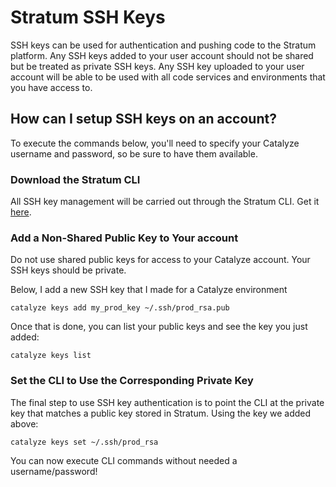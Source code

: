 # Stratum SSH Keys

SSH keys can be used for authentication and pushing code to the Stratum platform. Any SSH keys added to your user account should not be shared but be treated as private SSH keys. Any SSH key uploaded to your user account will be able to be used with all code services and environments that you have access to.

## How can I setup SSH keys on an account?

To execute the commands below, you'll need to specify your Catalyze username and password, so be sure to have them available.

### Download the Stratum CLI

All SSH key management will be carried out through the Stratum CLI.
Get it [here](https://github.com/catalyzeio/cli).

### Add a Non-Shared Public Key to Your account

Do not use shared public keys for access to your Catalyze account. Your SSH keys should be private.

Below, I add a new SSH key that I made for a Catalyze environment

`catalyze keys add my_prod_key ~/.ssh/prod_rsa.pub`

Once that is done, you can list your public keys and see the key you just added:

`catalyze keys list`

### Set the CLI to Use the Corresponding Private Key

The final step to use SSH key authentication is to point the CLI at the private key that matches a public key stored in Stratum. Using the key we added above:

`catalyze keys set ~/.ssh/prod_rsa`

You can now execute CLI commands without needed a username/password!
